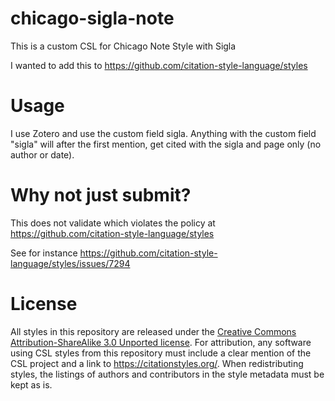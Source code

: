 # chicago-sigla-note
This is a custom CSL for Chicago Note Style with Sigla

I wanted to add this to  https://github.com/citation-style-language/styles

# Usage

I use Zotero and use the custom field sigla. Anything with the custom field "sigla" will after the first mention, get cited with the sigla and page only (no author or date).

# Why not just submit?

This does not validate which violates the policy at https://github.com/citation-style-language/styles

See for instance https://github.com/citation-style-language/styles/issues/7294

# License

All styles in this repository are released under the [Creative Commons Attribution-ShareAlike 3.0 Unported license](https://creativecommons.org/licenses/by-sa/3.0/). For attribution, any software using CSL styles from this repository must include a clear mention of the CSL project and a link to https://citationstyles.org/. When redistributing styles, the listings of authors and contributors in the style metadata must be kept as is.
